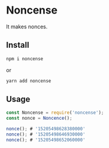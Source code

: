 # Noncense

It makes nonces.

## Install

```bash
npm i noncense
```

or

```bash
yarn add noncense
```

## Usage

```javascript
const Noncense = require('noncense');
const nonce = Noncence();

nonce(); # '15205498628380000'
nonce(); # '15205498646930000'
nonce(); # '15205498652060000'
```

